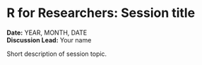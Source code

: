 # R for Researchers: Session title
**Date:** YEAR, MONTH, DATE  
**Discussion Lead:** Your name  

Short description of session topic. 
